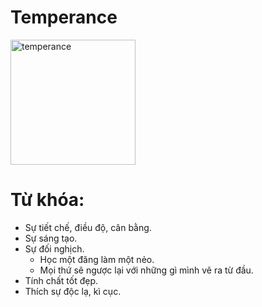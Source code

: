 # Temperance

<img style="width: 200px;" alt="temperance"
  src="https://www.alittlesparkofjoy.com/wp-content/uploads/2020/10/temperance-card-in-tarot.webp">

**Từ khóa:**
===

* Sự tiết chế, điều độ, cân bằng.
* Sự sáng tạo.
* Sự đối nghịch.
  * Học một đăng làm một nẻo.
  * Mọi thứ sẽ ngược lại với những gì mình vẽ ra từ đầu.
* Tính chất tốt đẹp.
* Thích sự độc lạ, kì cục.
